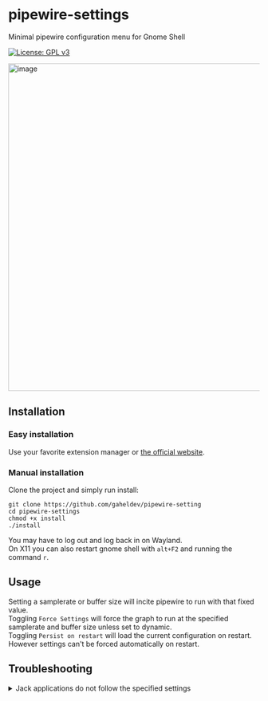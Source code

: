 # pipewire-settings
Minimal pipewire configuration menu for Gnome Shell

[![License: GPL v3](https://img.shields.io/badge/License-GPLv3-blue.svg)](/LICENSE.md)

<img width="835" height="657" alt="image" src="https://github.com/user-attachments/assets/b854e7ca-999a-4623-926b-3247d0fc93d2" />


## Installation
### Easy installation
Use your favorite extension manager or [the official website](https://extensions.gnome.org/extension/7699/pipewire-settings/).

### Manual installation
Clone the project and simply run install:
```
git clone https://github.com/gaheldev/pipewire-setting
cd pipewire-settings
chmod +x install
./install
```

You may have to log out and log back in on Wayland.\
On X11 you can also restart gnome shell with `alt+F2` and running the command `r`.

## Usage
Setting a samplerate or buffer size will incite pipewire to run with that fixed value.\
Toggling `Force Settings` will force the graph to run at the specified samplerate and buffer size unless set to dynamic.\
Toggling `Persist on restart` will load the current configuration on restart. However settings can't be forced automatically on restart.

## Troubleshooting

<details>

<summary>Jack applications do not follow the specified settings</summary>
<br>

Jack applications will determine their buffer size and samplerate based on the environement variable `PIPEWIRE_QUANTUM` if it is set.

You can use `Force settings` to override it for this current session.

If you do not need it, `PIPEWIRE_QUAANTUM` is typically set in `/etc/profile.d/<some-file>.sh` or in `/etc/profile`.\
for example with ubuntu studio, you may comment out the content of `/etc/profile.d/ubuntustudio-pwjack.sh`:
```
sudo sed -i '1s/^/# /' /etc/profile.d/ubuntustudio-pwjack.sh
```

</details>
